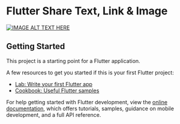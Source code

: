 # Flutter Share Text, Link & Image

[![IMAGE ALT TEXT HERE](https://i.ytimg.com/vi/Gy1by7rKdME/maxresdefault.jpg)](https://www.youtube.com/watch?v=Gy1by7rKdME)

## Getting Started

This project is a starting point for a Flutter application.

A few resources to get you started if this is your first Flutter project:

- [Lab: Write your first Flutter app](https://docs.flutter.dev/get-started/codelab)
- [Cookbook: Useful Flutter samples](https://docs.flutter.dev/cookbook)

For help getting started with Flutter development, view the
[online documentation](https://docs.flutter.dev/), which offers tutorials,
samples, guidance on mobile development, and a full API reference.
